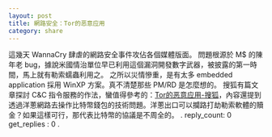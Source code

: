 ```yaml
---
layout: post
title: 網路安全：Tor的恶意应用
category: share
---
```

這幾天 WannaCry 肆虐的網路安全事件攻佔各個媒體版面。
問題根源於 M$ 的陳年老 bug，據說米國情治單位早已利用這個漏洞開發數字武器，被披露的第一時間，馬上就有勒索蠕蟲利用之。
之所以災情慘重，是有太多 embedded application 採用 WinXP 方案。真不清楚那些 PM/RD 是怎麼想的。
搜狐有篇文章探討 C&C 指令服務的作法，蠻值得參考的：[Tor的恶意应用-搜狐](http://mt.sohu.com/20170513/n492904276.shtml)，內容還提到透過洋蔥網路去操作比特幣錢包的技術問題。洋蔥出口可以攔路打劫勒索軟體的贖金？如果這樣可行，那代表比特幣的協議是不周全的。
.
reply_count: 0
get_replies : 0
.
